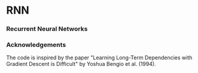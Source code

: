 # RNN

### Recurrent Neural Networks

### Acknowledgements
The code is inspired by the paper "Learning Long-Term Dependencies with Gradient Descent is Difficult" by Yoshua Bengio et al. (1994).
